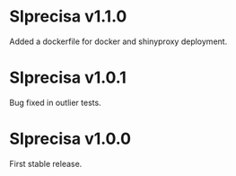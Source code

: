# SIprecisa v1.1.0

Added a dockerfile for docker and shinyproxy deployment.

# SIprecisa v1.0.1

Bug fixed in outlier tests.

# SIprecisa v1.0.0

First stable release.
